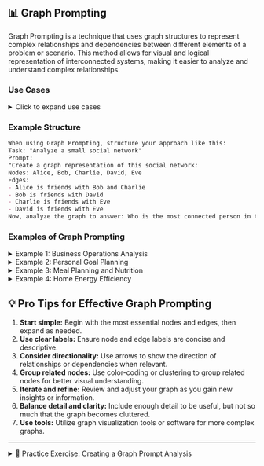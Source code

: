 ## 📊 Graph Prompting

Graph Prompting is a technique that uses graph structures to represent complex relationships and dependencies between different elements of a problem or scenario. This method allows for visual and logical representation of interconnected systems, making it easier to analyze and understand complex relationships.

### Use Cases

<details>
<summary>Click to expand use cases</summary>

1. **Analyzing interconnected systems:** Helps in understanding how different parts of a system interact
2. **Social network analysis:** Visualizes relationships and influences within social groups
3. **Project dependency mapping:** Identifies critical paths and potential bottlenecks in project management

</details>

### Example Structure

```markdown
When using Graph Prompting, structure your approach like this:
Task: "Analyze a small social network"
Prompt:
"Create a graph representation of this social network:
Nodes: Alice, Bob, Charlie, David, Eve
Edges:
- Alice is friends with Bob and Charlie
- Bob is friends with David
- Charlie is friends with Eve
- David is friends with Eve
Now, analyze the graph to answer: Who is the most connected person in this network?"
```

### Examples of Graph Prompting

<details>
<summary>Example 1: Business Operations Analysis</summary>

```markdown
Use Graph Prompting to analyze and improve a small business's operations:

1. Identify nodes:
   - List main business functions (e.g., Sales, Marketing, Production, Customer Service)
   - Include key products or services
   - Add major clients or customer segments

2. Define edges:
   - Connect nodes based on information flow
   - Indicate resource sharing between functions
   - Show dependencies between products/services and business functions

3. Analyze the graph:
   - Identify the most connected nodes (potential bottlenecks or key areas)
   - Look for isolated nodes or clusters (potential communication gaps)
   - Determine critical paths for delivering products/services

4. Optimize operations:
   - Suggest ways to streamline processes between highly connected nodes
   - Propose methods to bridge gaps between isolated nodes
   - Recommend resource allocation based on node importance
```

</details>

<details>
<summary>Example 2: Personal Goal Planning</summary>

```markdown
Apply Graph Prompting to plan and achieve personal goals:

1. Identify nodes:
   - List your major life goals (e.g., career advancement, fitness, learning a new skill)
   - Include current skills and resources
   - Add potential obstacles or challenges

2. Define edges:
   - Connect goals that are interdependent
   - Link skills and resources to relevant goals
   - Connect obstacles to the goals they might affect

3. Analyze the graph:
   - Identify goals with the most connections (high-impact areas)
   - Look for isolated goals that might need more attention
   - Determine which skills or resources support multiple goals

4. Create an action plan:
   - Prioritize goals based on their connections and impact
   - Develop strategies to overcome obstacles
   - Plan how to leverage existing skills and resources effectively
```

</details>

<details>
<summary>Example 3: Meal Planning and Nutrition</summary>

```markdown
Use Graph Prompting to create a balanced and efficient meal plan:

1. Identify nodes:
   - List available ingredients in your pantry/fridge
   - Add favorite recipes or meal ideas
   - Include key nutrients (protein, carbs, vitamins, etc.)

2. Define edges:
   - Connect ingredients to the recipes they're used in
   - Link recipes to the nutrients they provide
   - Connect complementary ingredients or flavors

3. Analyze the graph:
   - Identify versatile ingredients used in multiple recipes
   - Look for nutrient gaps in your current meal ideas
   - Find efficient meal combinations that use similar ingredients

4. Optimize meal planning:
   - Create a shopping list based on the most connected ingredients
   - Suggest new recipes to fill nutrient gaps
   - Plan a week's worth of meals that minimize food waste and prep time
```

</details>

<details>
<summary>Example 4: Home Energy Efficiency</summary>

```markdown
Apply Graph Prompting to improve your home's energy efficiency:

1. Identify nodes:
   - List rooms in your house
   - Add major appliances and electronics
   - Include energy sources (electricity, gas, solar, etc.)

2. Define edges:
   - Connect appliances to the rooms they're in
   - Link appliances to their energy sources
   - Indicate energy flow between connected systems (e.g., heating/cooling)

3. Analyze the graph:
   - Identify the most energy-intensive nodes (rooms or appliances)
   - Look for unexpected energy connections or dependencies
   - Determine which energy sources are most utilized

4. Develop an efficiency plan:
   - Prioritize upgrades for the most energy-intensive appliances
   - Suggest behavioral changes to reduce energy use in key areas
   - Recommend potential alternative energy sources based on usage patterns
```

</details>

## 💡 Pro Tips for Effective Graph Prompting

1. **Start simple:** Begin with the most essential nodes and edges, then expand as needed.
2. **Use clear labels:** Ensure node and edge labels are concise and descriptive.
3. **Consider directionality:** Use arrows to show the direction of relationships or dependencies when relevant.
4. **Group related nodes:** Use color-coding or clustering to group related nodes for better visual understanding.
5. **Iterate and refine:** Review and adjust your graph as you gain new insights or information.
6. **Balance detail and clarity:** Include enough detail to be useful, but not so much that the graph becomes cluttered.
7. **Use tools:** Utilize graph visualization tools or software for more complex graphs.

---

<details>
<summary>📝 Practice Exercise: Creating a Graph Prompt Analysis</summary>

In this exercise, you'll apply the Graph Prompting technique to analyze a complex system or scenario of your choice. Follow these steps to create your graph prompt analysis:

1. Choose a complex system or scenario to analyze (e.g., a work project, a community issue, a personal challenge, or an area of study).

2. Identify the key components (nodes) of your chosen system:
   - List at least 10-15 important elements, actors, or factors
   - Include both tangible and intangible components if relevant

3. Define the relationships (edges) between the nodes:
   - Describe how the components are connected or influence each other
   - Consider different types of relationships (e.g., causal, supportive, conflicting)

4. Create a visual representation of your graph:
   - Use a digital tool or draw it by hand
   - Ensure the graph is clear and readable

5. Analyze your graph:
   - Identify the most connected nodes (central or influential elements)
   - Look for clusters or sub-groups within the system
   - Find any isolated nodes or unexpected connections

6. Draw insights from your analysis:
   - What are the key leverage points in the system?
   - Are there any bottlenecks or potential areas of improvement?
   - How might changes in one area affect other parts of the system?

7. Propose actions or solutions based on your insights:
   - Suggest at least 3 specific actions to improve or optimize the system
   - Explain how these actions might impact the overall system

8. Reflect on the process:
   - How did using Graph Prompting change your understanding of the system?
   - What challenges did you face in creating and analyzing the graph?
   - How might you use this technique in future problem-solving scenarios?

9. Share your graph, analysis, proposed actions, and reflections in the comments below.

This exercise will help you apply the Graph Prompting technique to a real-world scenario, enhancing your ability to visualize and analyze complex systems or problems.
</details>
